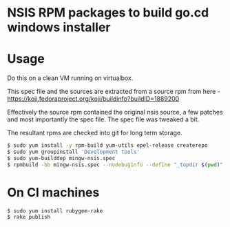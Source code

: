 # NSIS RPM packages to build go.cd windows installer

# Usage

Do this on a clean VM running on virtualbox.

This spec file and the sources are extracted from a source rpm from here -
https://koji.fedoraproject.org/koji/buildinfo?buildID=1889200

Effectively the source rpm contained the original nsis source, a few patches and most importantly the spec file. The spec file was tweaked a bit.

The resultant rpms are checked into git for long term storage.

```bash
$ sudo yum install -y rpm-build yum-utils epel-release createrepo
$ sudo yum groupinstall 'Development tools'
$ sudo yum-builddep mingw-nsis.spec
$ rpmbuild -bb mingw-nsis.spec --nodebuginfo --define "_topdir $(pwd)" --define "_rpmdir $(pwd)" --define "_sourcedir $(pwd)"
```

# On CI machines

```bash
$ sudo yum install rubygem-rake
$ rake publish
```
